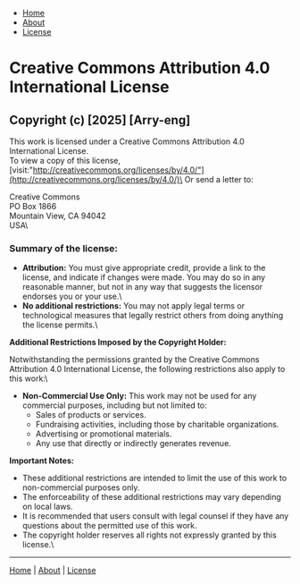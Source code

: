 - [Home](/) 	
- [About](/About.md)
- [License](/LICENSE.md)

# Creative Commons Attribution 4.0 International License

## Copyright (c) [2025] [Arry-eng]

This work is licensed under a Creative Commons Attribution 4.0 International License.\
To view a copy of this license, [visit:\"http://creativecommons.org/licenses/by/4.0/"](http://creativecommons.org/licenses/by/4.0/)\
Or send a letter to:

Creative Commons\
PO Box 1866\
Mountain View, CA 94042\
USA\

### **Summary of the license:**

* **Attribution:** You must give appropriate credit, provide a link to the license, and indicate if changes were made. You may do so in any reasonable manner, but not in any way that suggests the licensor endorses you or your use.\
* **No additional restrictions:** You may not apply legal terms or technological measures that legally restrict others from doing anything the license permits.\

**Additional Restrictions Imposed by the Copyright Holder:**

Notwithstanding the permissions granted by the Creative Commons Attribution 4.0 International License, the following restrictions also apply to this work:\

* **Non-Commercial Use Only:** This work may not be used for any commercial purposes, including but not limited to:
    * Sales of products or services.
    * Fundraising activities, including those by charitable organizations.
    * Advertising or promotional materials.
    * Any use that directly or indirectly generates revenue.

**Important Notes:**

* These additional restrictions are intended to limit the use of this work to non-commercial purposes only.
* The enforceability of these additional restrictions may vary depending on local laws.
* It is recommended that users consult with legal counsel if they have any questions about the permitted use of this work.
* The copyright holder reserves all rights not expressly granted by this license.\
---

  [Home](/) 	|	 	[About](/About.md) 		| 		[License](/LICENSE.md)